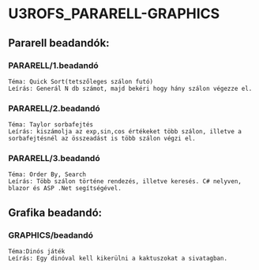 # U3ROFS_PARARELL-GRAPHICS

## Pararell beadandók:

### PARARELL/1.beadandó

    Téma: Quick Sort(tetszőleges szálon futó)
    Leírás: Generál N db számot, majd bekéri hogy hány szálon végezze el.

### PARARELL/2.beadandó

    Téma: Taylor sorbafejtés
    Leírás: kiszámolja az exp,sin,cos értékeket több szálon, illetve a sorbafejtésnél az összeadást is több szálon végzi el.

### PARARELL/3.beadandó

    Téma: Order By, Search
    Leírás: Több szálon történe rendezés, illetve keresés. C# nelyven, blazor és ASP .Net segítségével.

## Grafika beadandó:

### GRAPHICS/beadandó

    Téma:Dinós játék
    Leírás: Egy dinóval kell kikerülni a kaktuszokat a sivatagban.
